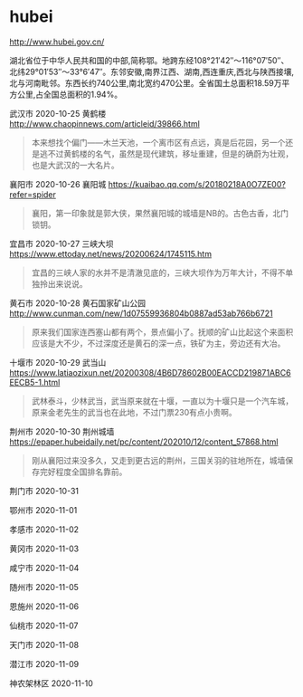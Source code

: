 # hubei

http://www.hubei.gov.cn/

湖北省位于中华人民共和国的中部,简称鄂。地跨东经108°21′42″～116°07′50″、北纬29°01′53″～33°6′47″。东邻安徽,南界江西、湖南,西连重庆,西北与陕西接壤,北与河南毗邻。东西长约740公里,南北宽约470公里。全省国土总面积18.59万平方公里,占全国总面积的1.94%。

武汉市 2020-10-25 黄鹤楼 http://www.chaopinnews.com/articleid/39866.html

> 本来想找个偏门——木兰天池，一个离市区有点远，真是后花园，另一个还是逃不过黄鹤楼的名气，虽然是现代建筑，移址重建，但是的确蔚为壮观，也是大武汉的一大名片。

襄阳市 2020-10-26 襄阳城 https://kuaibao.qq.com/s/20180218A0O7ZE00?refer=spider

> 襄阳，第一印象就是郭大侠，果然襄阳城的城墙是NB的。古色古香，北门锁钥。

宜昌市 2020-10-27 三峡大坝 https://www.ettoday.net/news/20200624/1745115.htm

> 宜昌的三峡人家的水并不是清澈见底的，三峡大坝作为万年大计，不得不单独拎出来说说。

黄石市 2020-10-28 黄石国家矿山公园 http://www.cunman.com/new/1d07559936804b0887ad53ab766b6721

> 原来我们国家连西塞山都有两个，景点偏小了。抚顺的矿山比起这个来面积应该是大不少，不过深度还是黄石的深一点，铁矿为主，旁边还有大冶。

十堰市 2020-10-29 武当山 https://www.latiaozixun.net/20200308/4B6D78602B00EACCD219871ABC6EECB5-1.html

> 武林泰斗，少林武当，武当原来就在十堰，一直以为十堰只是一个汽车城，原来金老先生的武当也在此地，不过门票230有点小贵啊。

荆州市 2020-10-30 荆州城墙 https://epaper.hubeidaily.net/pc/content/202010/12/content_57868.html

> 刚从襄阳过来没多久，又走到更古远的荆州，三国关羽的驻地所在，城墙保存完好程度全国排名靠前。

荆门市 2020-10-31

鄂州市 2020-11-01

孝感市 2020-11-02

黄冈市 2020-11-03

咸宁市 2020-11-04

随州市 2020-11-05

恩施州 2020-11-06

仙桃市 2020-11-07

天门市 2020-11-08

潜江市 2020-11-09

神农架林区 2020-11-10